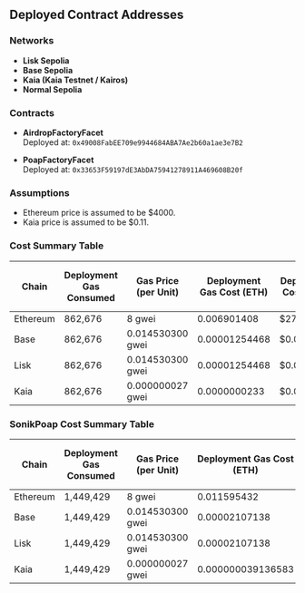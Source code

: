 ## Deployed Contract Addresses

### Networks
- **Lisk Sepolia**
- **Base Sepolia**
- **Kaia (Kaia Testnet / Kairos)**
- **Normal Sepolia**

### Contracts
- **AirdropFactoryFacet**  
  Deployed at: `0x49008FabEE709e9944684ABA7Ae2b60a1ae3e7B2`

- **PoapFactoryFacet**  
  Deployed at: `0x33653F59197dE3AbDA75941278911A469608B20f`



### Assumptions
- Ethereum price is assumed to be $4000.
- Kaia price is assumed to be $0.11.


### Cost Summary Table

| Chain    | Deployment Gas Consumed | Gas Price (per Unit) | Deployment Gas Cost (ETH) | Deployment Cost (USD) | Claim Airdrop Gas Consumed | Claim Airdrop Gas Cost (ETH) | Claim Airdrop Cost (USD) |
| -------- | ----------------------- | -------------------- | ------------------------- | --------------------- | -------------------------- | ---------------------------- | ------------------------ |
| Ethereum | 862,676                 | 8 gwei               | 0.006901408               | $27.60                | 112,284                    | 0.000897872                  | $3.59                    |
| Base     | 862,676                 | 0.014530300 gwei     | 0.00001254468             | $0.05                 | 112,284                    | 0.0000011268432              | $0.0045                  |
| Lisk     | 862,676                 | 0.014530300 gwei     | 0.00001254468             | $0.05                 | 112,284                    | 0.0000011268432              | $0.0045                  |
| Kaia     | 862,676                 | 0.000000027 gwei     | 0.0000000233              | $0.0000932            | 112,284                    | 0.0000000002337              | $0.0000009348            |

### SonikPoap Cost Summary Table

| Chain    | Deployment Gas Consumed | Gas Price (per Unit) | Deployment Gas Cost (ETH) | Deployment Cost (USD) | Claim Airdrop Gas Consumed | Claim Airdrop Gas Cost (ETH) | Claim Airdrop Cost (USD) |
| -------- | ----------------------- | -------------------- | ------------------------- | --------------------- | -------------------------- | ---------------------------- | ------------------------ |
| Ethereum | 1,449,429               | 8 gwei               | 0.011595432               | $46.38                | 127,666                    | 0.001021328                  | $4.09                    |
| Base     | 1,449,429               | 0.014530300 gwei     | 0.00002107138             | $0.084                | 127,666                    | 0.0000018551232              | $0.0074                  |
| Lisk     | 1,449,429               | 0.014530300 gwei     | 0.00002107138             | $0.084                | 127,666                    | 0.0000018551232              | $0.0074                  |
| Kaia     | 1,449,429               | 0.000000027 gwei     | 0.000000039136583         | $0.000156546          | 127,666                    | 0.000000003447               | $0.000013788             |



